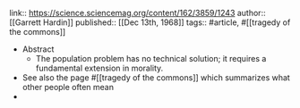 link:: https://science.sciencemag.org/content/162/3859/1243
author:: [[Garrett Hardin]]
published:: [[Dec 13th, 1968]]
tags:: #article, #[[tragedy of the commons]]

- Abstract
	- The population problem has no technical solution; it requires a fundamental extension in morality.
- See also the page #[[tragedy of the commons]] which summarizes what other people often mean
-